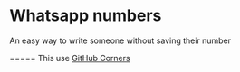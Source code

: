 # Whatsapp numbers
An easy way to write someone without saving their number

=====
This use [GitHub Corners](https://tholman.com/github-corners/)
